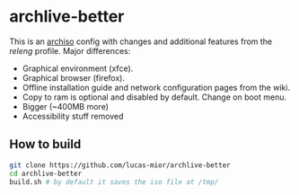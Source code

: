# archlive-better

This is an [archiso](https://wiki.archlinux.org/title/Archiso) config
with changes and additional features from the *releng* profile.
Major differences:
- Graphical environment (xfce).
- Graphical browser (firefox).
- Offline installation guide and network configuration pages from the wiki.
- Copy to ram is optional and disabled by default. Change on boot menu.
- Bigger (~400MB more)
- Accessibility stuff removed

## How to build
```sh
git clone https://github.com/lucas-mior/archlive-better
cd archlive-better
build.sh # by default it saves the iso file at /tmp/
```

